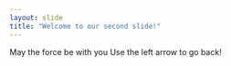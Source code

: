```yaml
---
layout: slide
title: "Welcome to our second slide!"
---
```

May the force be with you
Use the left arrow to go back!